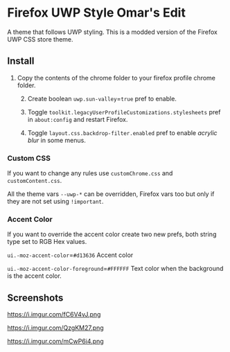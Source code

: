 # Firefox UWP Style Omar's Edit

A theme that follows UWP styling. This is a modded version of the Firefox UWP CSS store theme.


## Install

1. Copy the contents of the chrome folder to your firefox profile chrome folder.

	2. Create boolean `uwp.sun-valley`=`true` pref to enable.
	 	
	3. Toggle `toolkit.legacyUserProfileCustomizations.stylesheets` pref in `about:config` and restart Firefox.
	
	4. Toggle `layout.css.backdrop-filter.enabled` pref to enable *acrylic blur* in some menus.
	

### Custom CSS

If you want to change any rules use `customChrome.css` and `customContent.css`.

All the theme vars `--uwp-*` can be overridden, Firefox vars too but only if they are not set using `!important`.

### Accent Color

If you want to override the accent color create two new prefs, both string type set to RGB Hex values.

`ui.-moz-accent-color`=`#d13636` Accent color

`ui.-moz-accent-color-foreground`=`#FFFFFF` Text color when the background is the accent color.

## Screenshots

https://i.imgur.com/fC6V4vJ.png

https://i.imgur.com/QzgKM27.png

https://i.imgur.com/mCwP6i4.png


